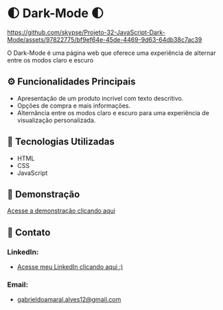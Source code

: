 # 🌓 Dark-Mode 🌓

https://github.com/skypse/Projeto-32-JavaScript-Dark-Mode/assets/97822775/bf9ef64e-45de-4469-9d63-64db38c7ac39

O Dark-Mode é uma página web que oferece uma experiência de alternar entre os modos claro e escuro

## ⚙️ Funcionalidades Principais
- Apresentação de um produto incrível com texto descritivo.
- Opções de compra e mais informações.
- Alternância entre os modos claro e escuro para uma experiência de visualização personalizada.

## 🚀 Tecnologias Utilizadas

- HTML
- CSS
- JavaScript

## 🔗 Demonstração

[Acesse a demonstração clicando aqui](https://skypse.github.io/Projeto-32-JavaScript-Dark-Mode/)

## 📧 Contato

### LinkedIn:
- [Acesse meu LinkedIn clicando aqui :)](https://www.linkedin.com/in/gabriel-do-amaral-alves-3a1055236/)

### Email:
- gabrieldoamaral.alves12@gmail.com
